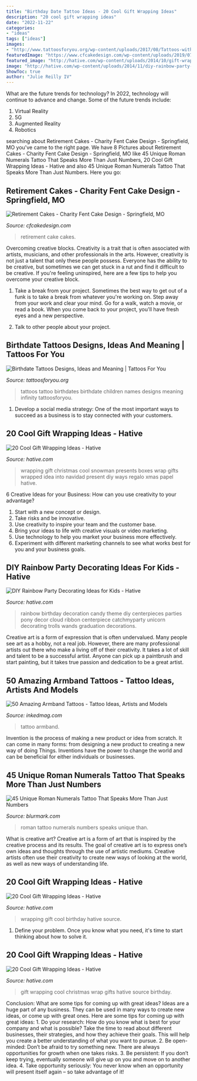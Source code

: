 ```yaml
---
title: "Birthday Date Tattoo Ideas - 20 Cool Gift Wrapping Ideas"
description: "20 cool gift wrapping ideas"
date: "2022-11-22"
categories:
- "ideas"
tags: ["ideas"]
images:
- "http://www.tattoosforyou.org/wp-content/uploads/2017/08/Tattoos-with-Birthdates.jpg"
featuredImage: "https://www.cfcakedesign.com/wp-content/uploads/2019/07/18-2501-elementor_library/CharityFentSpecialEventCakes_0003-683x1024.jpg"
featured_image: "http://hative.com/wp-content/uploads/2014/10/gift-wrapping-ideas/7-cool-gift-wrapping-ideas.jpg"
image: "http://hative.com/wp-content/uploads/2014/11/diy-rainbow-party-decorating-ideas/4-candy-decoration.jpg"
ShowToc: true
author: "Julie Reilly IV"
---
```



What are the future trends for technology?
In 2022, technology will continue to advance and change. Some of the future trends include: 
1. Virtual Reality 
2. 5G 
3. Augmented Reality 
4. Robotics 

	

		
searching about Retirement Cakes - Charity Fent Cake Design - Springfield, MO you've came to the right page. We have 8 Pictures about Retirement Cakes - Charity Fent Cake Design - Springfield, MO like 45 Unique Roman Numerals Tattoo That Speaks More Than Just Numbers, 20 Cool Gift Wrapping Ideas - Hative and also 45 Unique Roman Numerals Tattoo That Speaks More Than Just Numbers. Here you go:
		
    
## Retirement Cakes - Charity Fent Cake Design - Springfield, MO

<img loading=lazy src="https://www.cfcakedesign.com/wp-content/uploads/2019/07/18-2501-elementor_library/CharityFentSpecialEventCakes_0003-683x1024.jpg" onerror="this.onerror=null;this.src='https://tse2.mm.bing.net/th?id=OIP.rvHMF6Jd8zjlMlF50P3n9gHaLG&amp;pid=15.1';" alt="Retirement Cakes - Charity Fent Cake Design - Springfield, MO">

_Source: cfcakedesign.com_

>retirement cake cakes. 

	

Overcoming creative blocks.
Creativity is a trait that is often associated with artists, musicians, and other professionals in the arts. However, creativity is not just a talent that only these people possess. Everyone has the ability to be creative, but sometimes we can get stuck in a rut and find it difficult to be creative. If you're feeling uninspired, here are a few tips to help you overcome your creative block.
1. Take a break from your project. Sometimes the best way to get out of a funk is to take a break from whatever you're working on. Step away from your work and clear your mind. Go for a walk, watch a movie, or read a book. When you come back to your project, you'll have fresh eyes and a new perspective.

2. Talk to other people about your project.

    
## Birthdate Tattoos Designs, Ideas And Meaning | Tattoos For You

<img loading=lazy src="http://www.tattoosforyou.org/wp-content/uploads/2017/08/Tattoos-with-Birthdates.jpg" onerror="this.onerror=null;this.src='https://tse2.mm.bing.net/th?id=OIP.0b8tfSFLsLH4KkfonNhS1gAAAA&amp;pid=15.1';" alt="Birthdate Tattoos Designs, Ideas and Meaning | Tattoos For You">

_Source: tattoosforyou.org_

>tattoos tattoo birthdates birthdate children names designs meaning infinity tattoosforyou. 

	

1. Develop a social media strategy: One of the most important ways to succeed as a business is to stay connected with your customers.

    
## 20 Cool Gift Wrapping Ideas - Hative

<img loading=lazy src="http://hative.com/wp-content/uploads/2014/10/gift-wrapping-ideas/7-cool-gift-wrapping-ideas.jpg" onerror="this.onerror=null;this.src='https://tse2.mm.bing.net/th?id=OIP.FCGR5qcVwaA-UGUQzGBzGgHaM2&amp;pid=15.1';" alt="20 Cool Gift Wrapping Ideas - Hative">

_Source: hative.com_

>wrapping gift christmas cool snowman presents boxes wrap gifts wrapped idea into navidad present diy ways regalo xmas papel hative. 

	

6 Creative Ideas for your Business: How can you use creativity to your advantage?
1. Start with a new concept or design.
2. Take risks and be innovative.
3. Use creativity to inspire your team and the customer base. 
4. Bring your ideas to life with creative visuals or video marketing. 
5. Use technology to help you market your business more effectively. 
6. Experiment with different marketing channels to see what works best for you and your business goals.

    
## DIY Rainbow Party Decorating Ideas For Kids - Hative

<img loading=lazy src="http://hative.com/wp-content/uploads/2014/11/diy-rainbow-party-decorating-ideas/4-candy-decoration.jpg" onerror="this.onerror=null;this.src='https://tse4.mm.bing.net/th?id=OIP.GfTxgQhCKywEmuWykiSTCAHaLG&amp;pid=15.1';" alt="DIY Rainbow Party Decorating Ideas for Kids - Hative">

_Source: hative.com_

>rainbow birthday decoration candy theme diy centerpieces parties pony decor cloud ribbon centerpiece catchmyparty unicorn decorating trolls wands graduation decorations. 

	

Creative art is a form of expression that is often undervalued. Many people see art as a hobby, not a real job. However, there are many professional artists out there who make a living off of their creativity. It takes a lot of skill and talent to be a successful artist. Anyone can pick up a paintbrush and start painting, but it takes true passion and dedication to be a great artist.

    
## 50 Amazing Armband Tattoos - Tattoo Ideas, Artists And Models

<img loading=lazy src="https://www.inkedmag.com/.image/t_share/MTc4MjI5OTg3OTQ4NjM1NzUy/armband.jpg" onerror="this.onerror=null;this.src='https://tse4.mm.bing.net/th?id=OIP.L4VG-h-qblj5qy_QP1wmZwHaD4&amp;pid=15.1';" alt="50 Amazing Armband Tattoos - Tattoo Ideas, Artists and Models">

_Source: inkedmag.com_

>tattoo armband. 

	

Invention is the process of making a new product or idea from scratch. It can come in many forms: from designing a new product to creating a new way of doing Things. Inventions have the power to change the world and can be beneficial for either individuals or businesses.

    
## 45 Unique Roman Numerals Tattoo That Speaks More Than Just Numbers

<img loading=lazy src="https://www.blurmark.com/wp-content/uploads/2017/06/Beautiful-Roman-Numerals-Tattoo.jpg" onerror="this.onerror=null;this.src='https://tse1.mm.bing.net/th?id=OIP.tLi8qGr2FNGcBt4T5wPKKAHaFj&amp;pid=15.1';" alt="45 Unique Roman Numerals Tattoo That Speaks More Than Just Numbers">

_Source: blurmark.com_

>roman tattoo numerals numbers speaks unique than. 

	

What is creative art?
Creative art is a form of art that is inspired by the creative process and its results. The goal of creative art is to express one’s own ideas and thoughts through the use of artistic mediums. Creative artists often use their creativity to create new ways of looking at the world, as well as new ways of understanding life.

    
## 20 Cool Gift Wrapping Ideas - Hative

<img loading=lazy src="http://hative.com/wp-content/uploads/2014/10/gift-wrapping-ideas/3-cool-gift-wrapping-ideas.jpg" onerror="this.onerror=null;this.src='https://tse2.mm.bing.net/th?id=OIP.IumchR58nq-vAcfGyDOSDAHaJ4&amp;pid=15.1';" alt="20 Cool Gift Wrapping Ideas - Hative">

_Source: hative.com_

>wrapping gift cool birthday hative source. 

	

1. Define your problem. Once you know what you need, it's time to start thinking about how to solve it. 

    
## 20 Cool Gift Wrapping Ideas - Hative

<img loading=lazy src="https://hative.com/wp-content/uploads/2014/10/gift-wrapping-ideas/6-cool-gift-wrapping-ideas.jpg" onerror="this.onerror=null;this.src='https://tse1.mm.bing.net/th?id=OIP.ivXrF4FtlkXiWM2FG96I5gHaI0&amp;pid=15.1';" alt="20 Cool Gift Wrapping Ideas - Hative">

_Source: hative.com_

>gift wrapping cool christmas wrap gifts hative source birthday. 

	

Conclusion: What are some tips for coming up with great ideas?
Ideas are a huge part of any business. They can be used in many ways to create new ideas, or come up with great ones. Here are some tips for coming up with great ideas: 1. Do your research: How do you know what is best for your company and what is possible? Take the time to read about different businesses, their strategies, and how they achieve their goals. This will help you create a better understanding of what you want to pursue. 2. Be open-minded: Don’t be afraid to try something new. There are always opportunities for growth when one takes risks. 3. Be persistent: If you don’t keep trying, eventually someone will give up on you and move on to another idea. 4. Take opportunity seriously: You never know when an opportunity will present itself again – so take advantage of it! 
